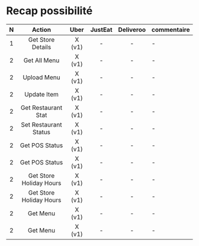 # Recap possibilité


| N     |                       Action            |   Uber   | JustEat | Deliveroo | commentaire |
| :---: |:---------------------------------------:| :-------:|:------: |:---------:|:------------|
| 1     |      Get Store Details                  |  X  (v1) |    -    |     -     |       -     |   
| 2     |      Get All Menu                       |  X  (v1) |    -    |     -     |       -     |   
| 2     |      Upload Menu                        |  X  (v1) |    -    |     -     |       -     |   
| 2     |      Update Item                        |  X  (v1) |    -    |     -     |       -     |   
| 2     |      Get Restaurant Stat                |  X  (v1) |    -    |     -     |       -     |   
| 2     |      Set Restaurant Status              |  X  (v1) |    -    |     -     |       -     |   
| 2     |      Get POS Status                     |  X  (v1) |    -    |     -     |       -     |   
| 2     |      Get POS Status                     |  X  (v1) |    -    |     -     |       -     |   
| 2     |      Get Store Holiday Hours            |  X  (v1) |    -    |     -     |       -     |   
| 2     |      Get Store Holiday Hours            |  X  (v1) |    -    |     -     |       -     |   
| 2     |      Get Menu                           |  X  (v1) |    -    |     -     |       -     |   
| 2     |      Get Menu                           |  X  (v1) |    -    |     -     |       -     |   





